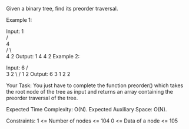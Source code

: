 Given a binary tree, find its preorder traversal.

Example 1:

Input:
        1      
      /          
    4    
  /    \   
4       2
Output: 1 4 4 2 
Example 2:

Input:
       6
     /   \
    3     2
     \   / 
      1 2
Output: 6 3 1 2 2 

Your Task:
You just have to complete the function preorder() which takes the root node of the tree as input and returns an array containing the preorder traversal of the tree.

Expected Time Complexity: O(N).
Expected Auxiliary Space: O(N).

Constraints:
1 <= Number of nodes <= 104
0 <= Data of a node <= 105

